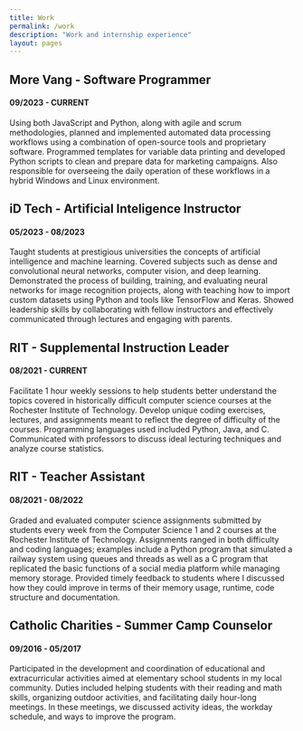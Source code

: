 ```yaml
---
title: Work
permalink: /work
description: "Work and internship experience"
layout: pages
---
```



## More Vang - Software Programmer 
#### 09/2023 - CURRENT

Using both JavaScript and Python, along with agile and scrum methodologies, planned and implemented automated data processing workflows using a combination of open-source tools and proprietary software. Programmed templates for variable data printing and developed Python scripts to clean and prepare data for marketing campaigns. Also responsible for overseeing the daily operation of these workflows in a hybrid Windows and Linux environment.

## iD Tech - Artificial Inteligence Instructor 
#### 05/2023 - 08/2023

Taught students at prestigious universities the concepts of artificial intelligence and machine learning. Covered subjects such as dense and convolutional neural networks, computer vision, and deep learning. Demonstrated the process of building, training, and evaluating neural networks for image recognition projects, along with teaching how to import custom datasets using Python and tools like TensorFlow and Keras. Showed leadership skills by collaborating with fellow instructors and effectively communicated through lectures and engaging with parents.

## RIT - Supplemental Instruction Leader 
#### 08/2021 - CURRENT 

Facilitate 1 hour weekly sessions to help students better understand the topics covered in historically difficult computer science courses at the Rochester Institute of Technology. Develop unique coding exercises, lectures, and assignments meant to reflect the degree of difficulty of the courses. Programming languages used included Python, Java, and C. Communicated with professors to discuss ideal lecturing techniques and analyze course statistics.

## RIT - Teacher Assistant
#### 08/2021 - 08/2022

Graded and evaluated computer science assignments submitted by students every week from the Computer Science 1 and 2
courses at the Rochester Institute of Technology. Assignments ranged in both difficulty and coding languages; examples
include a Python program that simulated a railway system using queues and threads as well as a C program 
that replicated the basic functions of a social media platform while managing memory storage. Provided timely 
feedback to students where I discussed how they could improve in terms of their memory usage, runtime, code structure and documentation.

## Catholic Charities - Summer Camp Counselor
#### 09/2016 - 05/2017

Participated in the development and coordination of educational and extracurricular activities aimed at elementary
school students in my local community. Duties included helping students with their reading and math skills, organizing
outdoor activities, and facilitating daily hour-long meetings. In these meetings, we discussed activity ideas, the
workday schedule, and ways to improve the program.